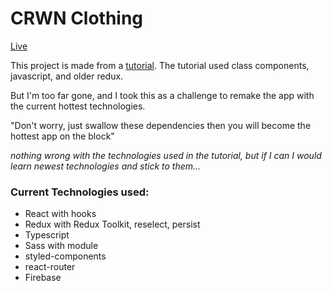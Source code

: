 # CRWN Clothing

[Live](codicate.github.io/crwn-clothing/)

This project is made from a [tutorial](https://www.udemy.com/course/complete-react-developer-zero-to-mastery/). The tutorial used class components, javascript, and older redux. 

But I'm too far gone, and I took this as a challenge to remake the app with the current hottest technologies.

"Don't worry, just swallow these dependencies then you will become the hottest app on the block"

_nothing wrong with the technologies used in the tutorial, but if I can I would learn newest technologies and stick to them..._

### Current Technologies used:
- React with hooks
- Redux with Redux Toolkit, reselect, persist
- Typescript
- Sass with module
- styled-components
- react-router
- Firebase
